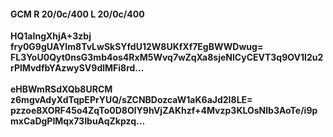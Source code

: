 #### GCM R 20/0c/400 L 20/0c/400
**HQ1aIngXhjA+3zbj**<br/>**fry0G9gUAYIm8TvLwSkSYfdU12W8UKfXf7EgBWWDwug=**<br/>**FL3YoU0Qyt0nsG3mb4os4RxM5Wvq7wZqXa8sjeNlCyCEVT3q9OV1I2u2rPlMvdfbYAzwySV9dlMFi8rd...**<br/><br/>
**eHBWmRSdXQb8URCM**<br/>**z6mgvAdyXdTqpEPrYUQ/sZCNBDozcaW1aK6aJd2I8LE=**<br/>**pzzoe8XORF45o4ZqTo0D8OlY9hVjZAKhzf+4Mvzp3KLOsNlb3AoTe/i9pmxCaDgPlMqx73IbuAqZkpzq...**